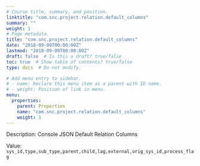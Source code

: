 ```yaml
---
# Course title, summary, and position.
linktitle: "com.snc.project.relation.default_columns"
summary: ""
weight: 1
# Page metadata.
title: "com.snc.project.relation.default_columns"
date: "2018-09-09T00:00:00Z"
lastmod: "2018-09-09T00:00:00Z"
draft: false  # Is this a draft? true/false
toc: true  # Show table of contents? true/false
type: docs  # Do not modify.

# Add menu entry to sidebar.
# - name: Declare this menu item as a parent with ID name.
# - weight: Position of link in menu.
menu:
  properties:
    parent: Properties
    name: "com.snc.project.relation.default_columns"
    weight: 1
---
```


Description: Console JSON Default Relation Columns


Value: `sys_id,type,sub_type,parent,child,lag,external,orig_sys_id,process_flag`